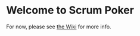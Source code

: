 Welcome to Scrum Poker
==========

For now, please see [the Wiki](/ThreePillarGlobal/scrumpoker/wiki) for more info.
